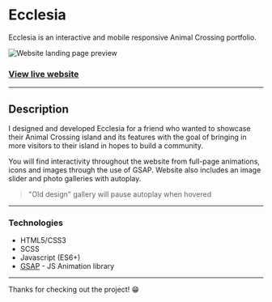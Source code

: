 # Ecclesia

Ecclesia is an interactive and mobile responsive Animal Crossing portfolio.

![Website landing page preview](https://user-images.githubusercontent.com/56409227/149118319-8205a01f-8cfe-46cd-9f0c-023946b8819b.png)

### [View live website](https://ecclesia-phi.vercel.app/)

---

## Description

I designed and developed Ecclesia for a friend who wanted to showcase their Animal Crossing island and its features with the goal of bringing in more visitors to their island in hopes to build a community.

You will find interactivity throughout the website from full-page animations, icons and images through the use of GSAP. Website also includes an image slider and photo galleries with autoplay.

> "Old design" gallery will pause autoplay when hovered

---

### Technologies

- HTML5/CSS3
- SCSS
- Javascript (ES6+)
- [GSAP](https://greensock.com/) - JS Animation library

---

Thanks for checking out the project! 😁
